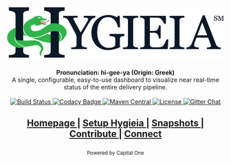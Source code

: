 <h1 align="center"><img width="650" src="/images/hygieia_b.png"></h1>

<div align="center">
  <strong>Pronunciation: hi-gee-ya (Origin: Greek)</strong>
</div>
<div align="center">
  A single, configurable, easy-to-use dashboard to visualize near real-time status of the entire delivery pipeline.
</div>

<br />

<div align="center">
  <!-- Build Status -->
  <a href="https://travis-ci.org/capitalone/Hygieia.svg?branch=master">
    <img src="https://travis-ci.org/capitalone/Hygieia.svg?branch=master"
      alt="Build Status" />
  </a>
  <!-- Codacy Badge -->
  <a href="https://www.codacy.com/app/amit-mawkin/Hygieia">
    <img src="https://api.codacy.com/project/badge/grade/de1a2a557f8e458e9a959be8c2e7fcba"
      alt="Codacy Badge" />
  </a>
  <!-- Maven Central -->
  <a href="http://search.maven.org/#search%7Cga%7C1%7Ccapitalone">
    <img src="https://img.shields.io/maven-central/v/com.capitalone.dashboard/Hygieia.svg"
      alt="Maven Central" />
  </a>
  <!-- License -->
  <a href="https://www.apache.org/licenses/LICENSE-2.0">
    <img src="https://img.shields.io/badge/license-Apache%202-blue.svg"
      alt="License" />
  </a>
  <!-- Gitter Chat -->
  <a href="https://gitter.im/capitalone/Hygieia?utm_source=badge&utm_medium=badge&utm_campaign=pr-badge&utm_content=badge">
    <img src="https://badges.gitter.im/Join%20Chat.svg"
      alt="Gitter Chat" />
  </a>
</div>

<div align="center">
  <h2>
    <a href="https://developer.capitalone.com/opensource-projects/hygieia/">
      Homepage
    </a>
    <span> | </span>
    <a href="#">
      Setup Hygieia
    </a>
    <span> | </span>
    <a href="#">
      Snapshots
    </a>
    <span> | </span>
    <a href="#">
      Contribute
    </a>
    <span> | </span>
    <a href="http://www.capitalone.io/Hygieia/contact.html">
      Connect
    </a>
  </h2>
</div>

<div align="center">
  <sub>Powered by Capital One
  <a href="#">
  </a>
</div>
